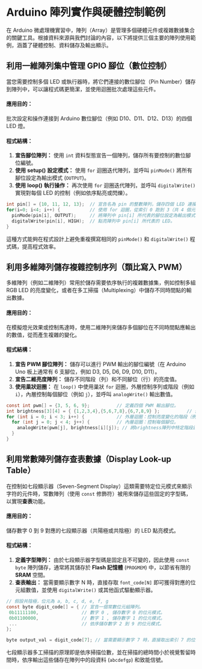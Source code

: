 # Arduino 陣列實作與硬體控制範例

在 Arduino 微處理機實習中，陣列（Array）是管理多個硬體元件或複雜數據集合的關鍵工具。根據資料來源與我們討論的內容，以下將提供三個主要的陣列使用範例，涵蓋了硬體控制、資料儲存及輸出顯示。


## 利用一維陣列集中管理 GPIO 腳位（數位控制）

當您需要控制多個 LED 或執行器時，將它們連接的數位腳位（Pin Number）儲存到陣列中，可以讓程式碼更簡潔，並使用迴圈批次處理這些元件。

#### 應用目的：

批次設定和操作連接到 Arduino 數位腳位（例如 D10、D11、D12、D13）的四個 LED 燈。

#### 程式結構：

1. **宣告腳位陣列：** 使用 `int` 資料型態宣告一個陣列，儲存所有要控制的數位腳位編號。
2. **使用** **setup()** **設定模式：** 使用 `for` 迴圈迭代陣列，並呼叫 `pinMode()` 將所有腳位設定為輸出模式 (`OUTPUT`)。
3. **使用** **loop()** **執行操作：** 再次使用 `for` 迴圈迭代陣列，並呼叫 `digitalWrite()` 實現對每個 LED 的控制（例如依序點亮或閃爍）。

``` c
int pin[] = {10, 11, 12, 13};  // 宣告名為 pin 的整數陣列，儲存四個 LED 連接的腳位號碼。 
for(i=0; i<4; i++) {           // 使用 for 迴圈，從索引 0 跑到 3（共 4 個元素）。         
  pinMode(pin[i], OUTPUT);     // 將陣列中 pin[i] 所代表的腳位設定為輸出模式。           
  digitalWrite(pin[i], HIGH);  // 點亮陣列中 pin[i] 所代表的 LED。 
}
```

這種方式能夠在程式設計上避免重複撰寫相同的 `pinMode()` 和 `digitalWrite()` 程式碼，提高程式效率。


## 利用多維陣列儲存複雜控制序列（類比寫入 PWM）

多維陣列（例如二維陣列）常用於儲存需要依序執行的複雜數據集，例如控制多組 RGB LED 的亮度變化，或者在多工掃描（Multiplexing）中儲存不同時間點的輸出數據。

#### 應用目的：

在模擬燈光效果或控制馬達時，使用二維陣列來儲存多個腳位在不同時間點應輸出的數值，從而產生複雜的變化。

#### 程式結構：

1. **宣告 PWM 腳位陣列：** 儲存可以進行 PWM 輸出的腳位編號（在 Arduino Uno 板上通常有 6 支腳位，例如 D3, D5, D6, D9, D10, D11）。
2. **宣告二維亮度陣列：** 儲存不同階段（列）和不同腳位（行）的亮度值。
3. **使用巢狀迴圈：** 在 `loop()` 中使用巢狀 `for` 迴圈，外層控制序列或階段（例如 `i`），內層控制每個腳位（例如 `j`），並呼叫 `analogWrite()` 輸出數值。

``` c
const int pwm[] = {3, 5, 6, 9};          // 定義四個 PWM 輸出腳位。
int brightness[3][4] = { {1,2,3,4},{5,6,7,8},{6,7,8,9} };          // 假設定義了一個 3x4 的二維陣列 brightness 儲存多種亮度變化資料。 
for (int i = 0; i < 3; i++) {            // 外層迴圈：控制亮度變化的階段（例如 4 個階段）。
  for (int j = 0; j < 4; j++) {          // 內層迴圈：控制每個腳位。 
    analogWrite(pwm[j], brightness[i][j]); // 將brightness陣列中特定階段i、特定腳位j的亮度值輸出到 pwm[j] 腳位。
  }
}
```


## 利用常數陣列儲存查表數據（Display Look-up Table）

在控制如七段顯示器（Seven-Segment Display）這類需要特定位元模式來顯示字符的元件時，常數陣列（使用 `const` 修飾符）被用來儲存這些固定的字型碼，以實現**查表**功能。

#### 應用目的：

儲存數字 0 到 9 對應的七段顯示器（共陽極或共陰極）的 LED 點亮模式。

#### 程式結構：

1. **定義字型陣列：** 由於七段顯示器字型碼是固定且不可變的，因此使用 `const byte` 陣列儲存，通常將其儲存於 **Flash 記憶體** (`PROGMEM`) 中，以節省有限的 **SRAM** 空間。
2. **查表輸出：** 當需要顯示數字 N 時，直接存取 `font_code[N]` 即可獲得對應的位元組數值，並使用 `digitalWrite()` 或其他函式驅動顯示器。

``` c
// 假設共陰極，位元為 a, b, c, d, e, f, g 
const byte digit_code[] = { // 宣告一個常數位元組陣列。
 0b11111100,                // 數字 0 , 儲存數字 0 的位元模式。
 0b01100000,                // 數字 1 , 儲存數字 1 的位元模式。
 ...                        // 依序儲存數字 2 到 9 的位元模式。
};

byte output_val = digit_code[7]; // 當需要顯示數字 7 時，直接取出索引 7 的位元組數值。
```

七段顯示器多工掃描的原理即是依序掃描位數，並在掃描的總時間小於視覺暫留時間時，依序輸出這些儲存在陣列中的段資料 (`abcdefgp`) 和致能信號。

